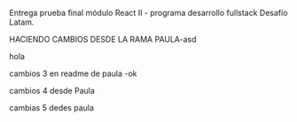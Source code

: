 Entrega prueba final módulo React II - programa desarrollo fullstack Desafío Latam.

HACIENDO CAMBIOS DESDE LA RAMA PAULA-asd

hola

cambios 3 en readme de paula -ok


cambios 4 desde Paula

cambias 5 dedes paula